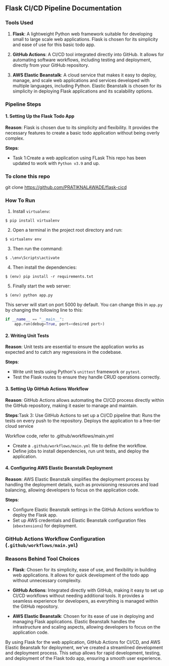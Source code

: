 ## Flask CI/CD Pipeline Documentation

### Tools Used

1. **Flask**: A lightweight Python web framework suitable for developing small to large scale web applications. Flask is chosen for its simplicity and ease of use for this basic todo app.
   
2. **GitHub Actions**: A CI/CD tool integrated directly into GitHub. It allows for automating software workflows, including testing and deployment, directly from your GitHub repository.
   
3. **AWS Elastic Beanstalk**: A cloud service that makes it easy to deploy, manage, and scale web applications and services developed with multiple languages, including Python. Elastic Beanstalk is chosen for its simplicity in deploying Flask applications and its scalability options.

### Pipeline Steps

#### 1. Setting Up the Flask Todo App

**Reason**: Flask is chosen due to its simplicity and flexibility. It provides the necessary features to create a basic todo application without being overly complex.

**Steps**:

- Task 1:Create a web application using FLask
This repo has been updated to work with `Python v3.9` and up.

### To clone this repo
git clone https://github.com/PRATIKNALAWADE/flask-cicd

### How To Run
1. Install `virtualenv`:
```
$ pip install virtualenv
```

2. Open a terminal in the project root directory and run:
```
$ virtualenv env
```

3. Then run the command:
```
$ .\env\Scripts\activate
```

4. Then install the dependencies:
```
$ (env) pip install -r requirements.txt
```

5. Finally start the web server:
```
$ (env) python app.py
```

This server will start on port 5000 by default. You can change this in `app.py` by changing the following line to this:

```python
if __name__ == "__main__":
    app.run(debug=True, port=<desired port>)
```

#### 2. Writing Unit Tests

**Reason**: Unit tests are essential to ensure the application works as expected and to catch any regressions in the codebase.

**Steps**:

- Write unit tests using Python's `unittest` framework or `pytest`.
- Test the Flask routes to ensure they handle CRUD operations correctly.
  
#### 3. Setting Up GitHub Actions Workflow

**Reason**: GitHub Actions allows automating the CI/CD process directly within the GitHub repository, making it easier to manage and maintain.

**Steps**:Task 3: Use GitHub Actions to set up a CI/CD pipeline that:
Runs the tests on every push to the repository.
Deploys the application to a free-tier cloud service 

Workflow code, refer to .github/workflows/main.yml

- Create a `.github/workflows/main.yml` file to define the workflow.
- Define jobs to install dependencies, run unit tests, and deploy the application.

#### 4. Configuring AWS Elastic Beanstalk Deployment

**Reason**: AWS Elastic Beanstalk simplifies the deployment process by handling the deployment details, such as provisioning resources and load balancing, allowing developers to focus on the application code.

**Steps**:

- Configure Elastic Beanstalk settings in the GitHub Actions workflow to deploy the Flask app.
- Set up AWS credentials and Elastic Beanstalk configuration files (`ebextensions`) for deployment.

### GitHub Actions Workflow Configuration (`.github/workflows/main.yml`)


### Reasons Behind Tool Choices

- **Flask**: Chosen for its simplicity, ease of use, and flexibility in building web applications. It allows for quick development of the todo app without unnecessary complexity.

- **GitHub Actions**: Integrated directly with GitHub, making it easy to set up CI/CD workflows without needing additional tools. It provides a seamless experience for developers, as everything is managed within the GitHub repository.

- **AWS Elastic Beanstalk**: Chosen for its ease of use in deploying and managing Flask applications. Elastic Beanstalk handles the infrastructure and scaling aspects, allowing developers to focus on the application code.

By using Flask for the web application, GitHub Actions for CI/CD, and AWS Elastic Beanstalk for deployment, we've created a streamlined development and deployment process. This setup allows for rapid development, testing, and deployment of the Flask todo app, ensuring a smooth user experience.


